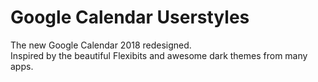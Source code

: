 # Google Calendar Userstyles

The new Google Calendar 2018 redesigned.  
Inspired by the beautiful Flexibits and awesome dark themes from many apps.  
